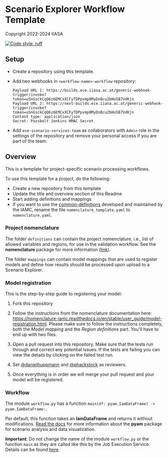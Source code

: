 # Scenario Explorer Workflow Template

Copyright 2022-2024 IIASA

[![Code style: ruff](https://img.shields.io/endpoint?url=https://raw.githubusercontent.com/charliermarsh/ruff/main/assets/badge/v2.json)](https://github.com/astral-sh/ruff)

## Setup

- Create a repository using this template.
- Add two webhooks in `<workflow-name>-workflow` repository:

  ```
  Payload URL 1: https://builds.ece.iiasa.ac.at/generic-webhook-trigger/invoke?token=uSnGsckCqQ6z6EMCxXCFyTDPpvmp8MyDnBcu2bHoSB7VdKjn
  Payload URL 2: https://next-builds.ece.iiasa.ac.at/generic-webhook-trigger/invoke?token=uSnGsckCqQ6z6EMCxXCFyTDPpvmp8MyDnBcu2bHoSB7VdKjn
  Content type: application/json
  Secret: Passbolt Jenkins HMAC Secret
  ```
- Add `ece-scenario-services-team` as collaborators with `Admin` role in the settings of the repository and remove your personal access if you are part of the team.

## Overview

This is a template for project-specific scenario processing workflows.

To use this template for a project, do the following:
- Create a new repository from this template
- Update the title and overview section of this Readme
- Start adding definitions and mappings 
- If you want to use the [common-definitions](https://github.com/IAMconsortium/common-definitions)
  developed and maintained by the IAMC, rename the file `nomenclature_template.yaml`
  to `nomenclature.yaml`.

### Project nomenclature

The folder `definitions` can contain the project nomenclature, i.e., list of allowed
variables and regions, for use in the validation workflow. See the **nomenclature**
package for more information ([link](https://github.com/iamconsortium/nomenclature)).

The folder `mappings` can contain model mappings that are used to register models and
define how results should be processed upon upload to a Scenario Explorer.

### Model registration

This is the step-by-step guide to registering your model:

1. Fork this repository
2. Follow the instructions from the nomenclature documentation here: <https://nomenclature-iamc.readthedocs.io/en/stable/user_guide/model-registration.html>. 
Please make sure to follow the instructions completely, both the _Model mapping_ and the _Region definitions_ part. You'll have to end up with two files.
3. Open a pull request into this repository. Make sure that the tests run through and correct any potential issues. If the tests are failing you can view the details by clicking on the failed test run.

4. Set [@danielhuppmann](https://github.com/danielhuppmann) and [@phackstock](https://github.com/phackstock) as reviewers.
5. Once everything is in order we will merge your pull request and your model will be registered.

### Workflow

The module `workflow.py` has a function `main(df: pyam.IamDataFrame) -> pyam.IamDataFrame:`.

Per default, this function takes an **IamDataFrame** and returns it without
modifications. [Read the docs](https://pyam-iamc.readthedocs.io) for more information
about the **pyam** package for scenario analysis and data visualization.

**Important**: Do not change the name of the module `workflow.py` or the function `main`
as they are called like this by the Job Execution Service. Details can be found
[here](https://wiki.ece.iiasa.ac.at/wiki/index.php/Scenario_Explorer/Setup#Job_Execution_Service).
